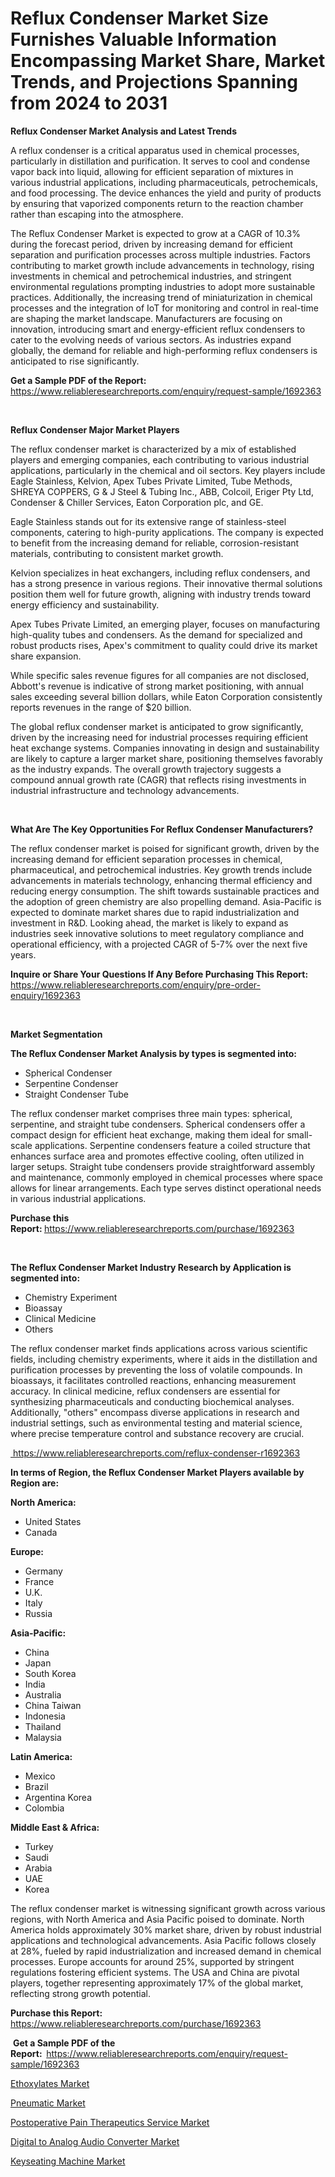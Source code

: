 <p><h1>Reflux Condenser Market Size Furnishes Valuable Information Encompassing Market Share, Market Trends, and Projections Spanning from 2024 to 2031</h1></p><p><strong>Reflux Condenser Market Analysis and Latest Trends</strong></p>
<p><p>A reflux condenser is a critical apparatus used in chemical processes, particularly in distillation and purification. It serves to cool and condense vapor back into liquid, allowing for efficient separation of mixtures in various industrial applications, including pharmaceuticals, petrochemicals, and food processing. The device enhances the yield and purity of products by ensuring that vaporized components return to the reaction chamber rather than escaping into the atmosphere.</p><p>The Reflux Condenser Market is expected to grow at a CAGR of 10.3% during the forecast period, driven by increasing demand for efficient separation and purification processes across multiple industries. Factors contributing to market growth include advancements in technology, rising investments in chemical and petrochemical industries, and stringent environmental regulations prompting industries to adopt more sustainable practices. Additionally, the increasing trend of miniaturization in chemical processes and the integration of IoT for monitoring and control in real-time are shaping the market landscape. Manufacturers are focusing on innovation, introducing smart and energy-efficient reflux condensers to cater to the evolving needs of various sectors. As industries expand globally, the demand for reliable and high-performing reflux condensers is anticipated to rise significantly.</p></p>
<p><strong>Get a Sample PDF of the Report:&nbsp;</strong> <a href="https://www.reliableresearchreports.com/enquiry/request-sample/1692363?utm_campaign=38&utm_medium=2&utm_source=Github&utm_content=ia&utm_term=20102024&utm_id=reflux-condenser">https://www.reliableresearchreports.com/enquiry/request-sample/1692363</a></p>
<p>&nbsp;</p>
<p><strong>Reflux Condenser Major Market Players</strong></p>
<p><p>The reflux condenser market is characterized by a mix of established players and emerging companies, each contributing to various industrial applications, particularly in the chemical and oil sectors. Key players include Eagle Stainless, Kelvion, Apex Tubes Private Limited, Tube Methods, SHREYA COPPERS, G & J Steel & Tubing Inc., ABB, Colcoil, Eriger Pty Ltd, Condenser & Chiller Services, Eaton Corporation plc, and GE.</p><p>Eagle Stainless stands out for its extensive range of stainless-steel components, catering to high-purity applications. The company is expected to benefit from the increasing demand for reliable, corrosion-resistant materials, contributing to consistent market growth.</p><p>Kelvion specializes in heat exchangers, including reflux condensers, and has a strong presence in various regions. Their innovative thermal solutions position them well for future growth, aligning with industry trends toward energy efficiency and sustainability.</p><p>Apex Tubes Private Limited, an emerging player, focuses on manufacturing high-quality tubes and condensers. As the demand for specialized and robust products rises, Apex's commitment to quality could drive its market share expansion.</p><p>While specific sales revenue figures for all companies are not disclosed, Abbott's revenue is indicative of strong market positioning, with annual sales exceeding several billion dollars, while Eaton Corporation consistently reports revenues in the range of $20 billion. </p><p>The global reflux condenser market is anticipated to grow significantly, driven by the increasing need for industrial processes requiring efficient heat exchange systems. Companies innovating in design and sustainability are likely to capture a larger market share, positioning themselves favorably as the industry expands. The overall growth trajectory suggests a compound annual growth rate (CAGR) that reflects rising investments in industrial infrastructure and technology advancements.</p></p>
<p>&nbsp;</p>
<p><strong>What Are The Key Opportunities For Reflux Condenser Manufacturers?</strong></p>
<p><p>The reflux condenser market is poised for significant growth, driven by the increasing demand for efficient separation processes in chemical, pharmaceutical, and petrochemical industries. Key growth trends include advancements in materials technology, enhancing thermal efficiency and reducing energy consumption. The shift towards sustainable practices and the adoption of green chemistry are also propelling demand. Asia-Pacific is expected to dominate market shares due to rapid industrialization and investment in R&D. Looking ahead, the market is likely to expand as industries seek innovative solutions to meet regulatory compliance and operational efficiency, with a projected CAGR of 5-7% over the next five years.</p></p>
<p><strong>Inquire or Share Your Questions If Any Before Purchasing This Report:</strong> <a href="https://www.reliableresearchreports.com/enquiry/pre-order-enquiry/1692363?utm_campaign=38&utm_medium=2&utm_source=Github&utm_content=ia&utm_term=20102024&utm_id=reflux-condenser">https://www.reliableresearchreports.com/enquiry/pre-order-enquiry/1692363</a></p>
<p>&nbsp;</p>
<p><strong>Market Segmentation</strong></p>
<p><strong>The Reflux Condenser Market Analysis by types is segmented into:</strong></p>
<p><ul><li>Spherical Condenser</li><li>Serpentine Condenser</li><li>Straight Condenser Tube</li></ul></p>
<p><p>The reflux condenser market comprises three main types: spherical, serpentine, and straight tube condensers. Spherical condensers offer a compact design for efficient heat exchange, making them ideal for small-scale applications. Serpentine condensers feature a coiled structure that enhances surface area and promotes effective cooling, often utilized in larger setups. Straight tube condensers provide straightforward assembly and maintenance, commonly employed in chemical processes where space allows for linear arrangements. Each type serves distinct operational needs in various industrial applications.</p></p>
<p><strong>Purchase this Report:&nbsp;</strong><a href="https://www.reliableresearchreports.com/purchase/1692363?utm_campaign=38&utm_medium=2&utm_source=Github&utm_content=ia&utm_term=20102024&utm_id=reflux-condenser">https://www.reliableresearchreports.com/purchase/1692363</a></p>
<p>&nbsp;</p>
<p><strong>The Reflux Condenser Market Industry Research by Application is segmented into:</strong></p>
<p><ul><li>Chemistry Experiment</li><li>Bioassay</li><li>Clinical Medicine</li><li>Others</li></ul></p>
<p><p>The reflux condenser market finds applications across various scientific fields, including chemistry experiments, where it aids in the distillation and purification processes by preventing the loss of volatile compounds. In bioassays, it facilitates controlled reactions, enhancing measurement accuracy. In clinical medicine, reflux condensers are essential for synthesizing pharmaceuticals and conducting biochemical analyses. Additionally, "others" encompass diverse applications in research and industrial settings, such as environmental testing and material science, where precise temperature control and substance recovery are crucial.</p></p>
<p><a href="https://www.reliableresearchreports.com/reflux-condenser-r1692363?utm_campaign=38&utm_medium=2&utm_source=Github&utm_content=ia&utm_term=20102024&utm_id=reflux-condenser">&nbsp;https://www.reliableresearchreports.com/reflux-condenser-r1692363</a></p>
<p><strong>In terms of Region, the Reflux Condenser Market Players available by Region are:</strong></p>
<p>
    <p> <strong> North America: </strong>
        <ul>
            <li>United States</li>
            <li>Canada</li>
        </ul>
        </p> 
    <p> <strong> Europe: </strong>
        <ul>
            <li>Germany</li>
            <li>France</li>
            <li>U.K.</li>
            <li>Italy</li>
            <li>Russia</li>
        </ul>
        </p> 
    <p> <strong> Asia-Pacific: </strong>
        <ul>
            <li>China</li>
            <li>Japan</li>
            <li>South Korea</li>
            <li>India</li>
            <li>Australia</li>
            <li>China Taiwan</li>
            <li>Indonesia</li>
            <li>Thailand</li>
            <li>Malaysia</li>
        </ul>
        </p> 
    <p> <strong> Latin America: </strong>
        <ul>
            <li>Mexico</li>
            <li>Brazil</li>
            <li>Argentina Korea</li>
            <li>Colombia</li>
        </ul>
        </p> 
    <p> <strong> Middle East & Africa: </strong>
        <ul>
            <li>Turkey</li>
            <li>Saudi</li>
            <li>Arabia</li>
            <li>UAE</li>
            <li>Korea</li>
        </ul>
    </p>
    </p>
<p><p>The reflux condenser market is witnessing significant growth across various regions, with North America and Asia Pacific poised to dominate. North America holds approximately 30% market share, driven by robust industrial applications and technological advancements. Asia Pacific follows closely at 28%, fueled by rapid industrialization and increased demand in chemical processes. Europe accounts for around 25%, supported by stringent regulations fostering efficient systems. The USA and China are pivotal players, together representing approximately 17% of the global market, reflecting strong growth potential.</p></p>
<p><strong>Purchase this Report: </strong><a href="https://www.reliableresearchreports.com/purchase/1692363?utm_campaign=38&utm_medium=2&utm_source=Github&utm_content=ia&utm_term=20102024&utm_id=reflux-condenser">https://www.reliableresearchreports.com/purchase/1692363</a></p>
<p>&nbsp;<strong>Get a Sample PDF of the Report:&nbsp;&nbsp;</strong><a href="https://www.reliableresearchreports.com/enquiry/request-sample/1692363?utm_campaign=38&utm_medium=2&utm_source=Github&utm_content=ia&utm_term=20102024&utm_id=reflux-condenser">https://www.reliableresearchreports.com/enquiry/request-sample/1692363</a></p>
<p><strong></strong></p>
<p><p><a href="https://medium.com/@ofeliap0codgers/ethoxylates-market-share-size-trends-industry-analysis-report-by-type-by-end-use-commercial-b41b944b9d68?utm_campaign=38&utm_medium=2&utm_source=Github&utm_content=ia&utm_term=20102024&utm_id=reflux-condenser">Ethoxylates Market</a></p><p><a href="https://www.linkedin.com/pulse/pneumatic-market-report-product-type-end-use-application-region-fhwyc?utm_campaign=38&utm_medium=2&utm_source=Github&utm_content=ia&utm_term=20102024&utm_id=reflux-condenser">Pneumatic Market</a></p><p><a href="https://github.com/delorasywf/Market-Research-Report-List-1/blob/main/postoperative-pain-therapeutics-service-market.md?utm_campaign=38&utm_medium=2&utm_source=Github&utm_content=ia&utm_term=20102024&utm_id=reflux-condenser">Postoperative Pain Therapeutics Service Market</a></p><p><a href="https://issuu.com/reportprime-2/docs/digital-to-analog-audio-converter-m_498aaa782d3e50?utm_campaign=38&utm_medium=2&utm_source=Github&utm_content=ia&utm_term=20102024&utm_id=reflux-condenser">Digital to Analog Audio Converter Market</a></p><p><a href="https://issuu.com/reportprime-2/docs/keyseating-machine-market-size-2030_12d6b626c78269?utm_campaign=38&utm_medium=2&utm_source=Github&utm_content=ia&utm_term=20102024&utm_id=reflux-condenser">Keyseating Machine Market</a></p></p>
